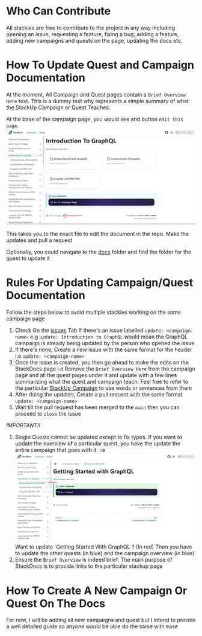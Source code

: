 # Who Can Contribute

All stackies are free to contribute to the project in any way including opening an issue, requesting a feature, fixing a bug, adding a feature, adding new campaigns and quests on the page, updating the docs etc,

# How To Update Quest and Campaign Documentation

At the moment, All Campaign and Quest pages contain a `Brief Overview Here` text. This is a dummy text why represents a simple summary of what the StackUp Campaign or Quest Teaches.

At the base of the campaign page, you would see and button `edit this page`.
![Edit Page Screen Shot](static/img/edit-screenshot.png)

This takes you to the exact file to edit the document in the repo. Make the updates and pull a request

Optionally, you could navigate to the [docs](/docs/) folder and find the folder for the quest to update it

# Rules For Updating Campaign/Quest Documentation

Follow the steps below to avoid multiple stackies working on the same campaign page

1. Check On the [issues][issues-url] Tab If there's an issue labelled `update: <campaign-name>` e.g `update: Introduction to GraphQL` would mean the GraphQL campaign is already being updated by the person who opened the issue
2. If there's none, Create a new issue with the same format for the header i.e `update: <campaign-name>`
3. Once the issue is created, you then go ahead to make the edits on the StackDocs page i.e Remove the `Brief Overview Here` from the campaign page and all the quest pages under it and update with a few lines summarizing what the quest and campaign teach. Feel free to refer to the particular [StackUp Campaign](https://app.stackup.dev/campaigns) to use words or sentences from them
4. After doing the updates, Create a pull request with the same format `update: <campaign-name>`
5. Wait till the pull request has been merged to the `main` then you can proceed to `close` the issue

_IMPORTANT!!_

1. Single Quests cannot be updated except to fix typos. If you want to update the overview of a particular quest, you have the update the entire campaign that goes with it. i.e
   ![Quest Edit Screen Shot](static/img/quest-edit-screenshot.png)
   Want to update `Getting Started With GraphQL ? (In red) Then you have to update the other quests (in blue) and the campaign overview (in blue)
2. Ensure the `Brief Overview` is indeed brief. The main purpose of StackDocs is to provide links to the particular stackup page

# How To Create A New Campaign Or Quest On The Docs

For now, I will be adding all new campaigns and quest but I intend to provide a well detailed guide so anyone would be able do the same with ease

<!--Issues URL-->

[issues-url]: https://github.com/Complexlity/stackdocs/issues
